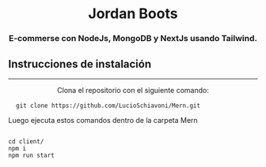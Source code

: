 <h1 align="center">Jordan Boots </h1>
<h3 align="center">E-commerse con NodeJs, MongoDB y NextJs usando Tailwind.</h3>

## Instrucciones de instalación
<hr>

<p align="center">Clona el repositorio con el siguiente comando:  <pre> <code> git clone https://github.com/LucioSchiavoni/Mern.git </code> </pre> </p>

<p algin="center">Luego ejecuta estos comandos dentro de la carpeta Mern </p>
<pre>
<code>
cd client/
npm i
npm run start
</code>
</pre>

